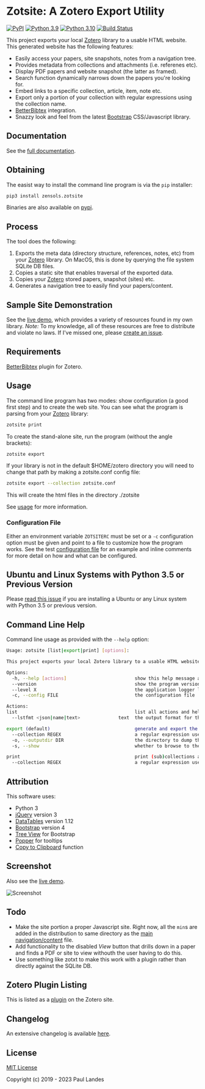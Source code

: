 # Zotsite: A Zotero Export Utility

[![PyPI][pypi-badge]][pypi-link]
[![Python 3.9][python39-badge]][python39-link]
[![Python 3.10][python310-badge]][python310-link]
[![Build Status][build-badge]][build-link]

This project exports your local [Zotero] library to a usable HTML website.
This generated website has the following features:

* Easily access your papers, site snapshots, notes from a navigation tree.
* Provides metadata from collections and attachments (i.e. referenes etc).
* Display PDF papers and website snapshot (the latter as framed).
* Search function dynamically narrows down the papers you're looking for.
* Embed links to a specific collection, article, item, note etc.
* Export only a portion of your collection with regular expressions using the
  collection name.
* [BetterBibtex] integration.
* Snazzy look and feel from the latest [Bootstrap] CSS/Javascript library.


## Documentation

See the [full documentation](https://plandes.github.io/zotsite/index.html).


## Obtaining

The easist way to install the command line program is via the `pip` installer:
```bash
pip3 install zensols.zotsite
```

Binaries are also available on [pypi].


## Process

The tool does the following:

1. Exports the meta data (directory structure, references, notes, etc) from
   your [Zotero] library.  On MacOS, this is done by querying the file system
   SQLite DB files.
2. Copies a static site that enables traversal of the exported data.
3. Copies your [Zotero] stored papers, snapshot (sites) etc.
4. Generates a navigation tree to easily find your papers/content.


## Sample Site Demonstration

See the [live demo], which provides a variety of resources found in my own
library.  *Note:* To my knowledge, all of these resources are free to
distribute and violate no laws.  If I've missed one,
please [create an issue](CONTRIBUTING.md).

## Requirements

[BetterBibtex] plugin for Zotero.


## Usage

The command line program has two modes: show configuration (a good first step)
and to create the web site.  You can see what the program is parsing from your
[Zotero] library:

```bash
zotsite print
```

To create the stand-alone site, run the program (without the angle brackets):

```bash
zotsite export
```

If your library is not in the default $HOME/zotero directory you will need to change that path by making a zotsite.conf config file:

```bash
zotsite export --collection zotsite.conf
```

This will create the html files in the directory ./zotsite

See [usage](doc/usage.md) for more information.


### Configuration File

Either an environment variable `ZOTSITERC` must be set or a `-c` configuration
option must be given and point to a file to customize how the program works.
See the test [configuration file] for an example and inline comments for more
detail on how and what can be configured.


## Ubuntu and Linux Systems with Python 3.5 or Previous Version

Please [read this issue](https://github.com/plandes/zotsite/issues/4) if you
are installing a Ubuntu or any Linux system with Python 3.5 or previous
version.


## Command Line Help

Command line usage as provided with the `--help` option:

```bash
Usage: zotsite [list|export|print] [options]:

This project exports your local Zotero library to a usable HTML website.

Options:
  -h, --help [actions]                         show this help message and exit
  --version                                    show the program version and exit
  --level X                                    the application logger level, X is one of: debug, err, info, warn
  -c, --config FILE                            the configuration file

Actions:
list                                           list all actions and help
  --lstfmt <json|name|text>              text  the output format for the action listing

export (default)                               generate and export the zotero website
  --collection REGEX                           a regular expression used to filter "collection" nodes
  -o, --outputdir DIR                          the directory to dump the site; default to configuration file
  -s, --show                                   whether to browse to the created site (needs "pip install zensols.showfile")

print                                          print (sub)collections and papers in those collections as a tree
  --collection REGEX                           a regular expression used to filter "collection" nodes
```


## Attribution

This software uses:
* Python 3
* [jQuery] version 3
* [DataTables] version 1.12
* [Bootstrap] version 4
* [Tree View] for Bootstrap
* [Popper] for tooltips
* [Copy to Clipboard] function


## Screenshot

Also see the [live demo].

![Screenshot][screenshot]


## Todo

* Make the site portion a proper Javascript site.  Right now, all the `min`s
  are added in the distribution to same directory as
  the [main navigation/content](resources/site/src/js/zotero.js) file.
* Add functionality to the disabled *View* button that drills down in a paper
  and finds a PDF or site to view withouth the user having to do this.
* Use something like zotxt to make this work with a plugin rather than directly
  against the SQLite DB.


## Zotero Plugin Listing

This is listed as a [plugin] on the Zotero site.


## Changelog

An extensive changelog is available [here](CHANGELOG.md).


## License

[MIT License](LICENSE.md)

Copyright (c) 2019 - 2023 Paul Landes


<!-- links -->
[pypi]: https://pypi.org/project/zensols.zotsite/
[pypi-link]: https://pypi.python.org/pypi/zensols.zotsite
[pypi-badge]: https://img.shields.io/pypi/v/zensols.zotsite.svg
[python39-badge]: https://img.shields.io/badge/python-3.9-blue.svg
[python39-link]: https://www.python.org/downloads/release/python-390
[python310-badge]: https://img.shields.io/badge/python-3.10-blue.svg
[python310-link]: https://www.python.org/downloads/release/python-310
[build-badge]: https://github.com/plandes/zotsite/workflows/CI/badge.svg
[build-link]: https://github.com/plandes/zotsite/actions
[gitter-link]: https://gitter.im/zoterosite/zotsite
[gitter-badge]: https://badges.gitter.im/zoterosite/gitter.png

[live demo]: https://plandes.github.io/zotsite/demo/index.html
[screenshot]: https://raw.githubusercontent.com/plandes/zotsite/master/doc/snapshot.png

[Zotero]: https://www.zotero.org
[jQuery]: https://jquery.com
[DataTables]: https://datatables.net
[Bootstrap]: https://getbootstrap.com
[Tree View]: https://github.com/jonmiles/bootstrap-treeview
[Popper]: https://popper.js.org
[plugin]: https://www.zotero.org/support/plugins#website_integration
[Copy to Clipboard]: https://ourcodeworld.com/articles/read/143/how-to-copy-text-to-clipboard-with-javascript-easily
[BetterBibtex]: https://github.com/retorquere/zotero-better-bibtex
[configuration file]: test-resources/zotsite.conf
[Python regular expression]: https://docs.python.org/3/library/re.html

